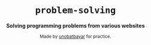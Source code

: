 <div align="center">
  <h1><code>problem-solving</code></h1>

  <strong>Solving programming problems from various websites</strong>
  
  <sub> Made by <a href="https://www.github.com/unobatbayar">unobatbayar</a> for practice. </sub>
</div>
